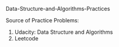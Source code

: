 Data-Structure-and-Algorithms-Practices

Source of Practice Problems:
1. Udacity: Data Structure and Algorithms
2. Leetcode
